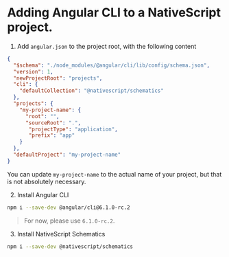 # Adding Angular CLI to a NativeScript project.

1. Add `angular.json` to the project root, with the following content

```json
{
  "$schema": "./node_modules/@angular/cli/lib/config/schema.json",
  "version": 1,
  "newProjectRoot": "projects",
  "cli": {
    "defaultCollection": "@nativescript/schematics"
  },
  "projects": {
    "my-project-name": {
      "root": "",
      "sourceRoot": ".",
       "projectType": "application",
       "prefix": "app"
    }
  },
  "defaultProject": "my-project-name"
}
```

You can update `my-project-name` to the actual name of your project, but that is not absolutely necessary.

2. Install Angular CLI

```bash
npm i --save-dev @angular/cli@6.1.0-rc.2
```

> For now, please use `6.1.0-rc.2`.

3. Install NativeScript Schematics

```bash
npm i --save-dev @nativescript/schematics
```
